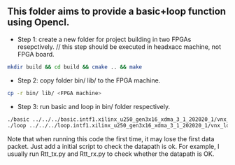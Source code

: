 ## This folder aims to provide a basic+loop function using Opencl.

* Step 1: create a new folder for project building in two FPGAs resepctively. // this step should be executed in headxacc machine, not FPGA board.
```sh
mkdir build && cd build && cmake .. && make
```
* Step 2: copy folder bin/ lib/ to the FPGA machine.
```sh
cp -r bin/ lib/ <FPGA machine>
```
* Step 3: run basic and loop in bin/ folder respectively.
```sh
./basic ../../../basic.intf1.xilinx_u250_gen3x16_xdma_3_1_202020_1/vnx_basic_if1.xclbin 0 // in Server FPGA
./loop ../../../loop.intf1.xilinx_u250_gen3x16_xdma_3_1_202020_1/vnx_loop_if1.xclbin 0 // in Client FPGA
```
Note that when running this code the first time, it may lose the first data packet. Just add a initial script to check the datapath is ok.
For example, I usually run Rtt_tx.py and Rtt_rx.py to check whether the datapath is OK.